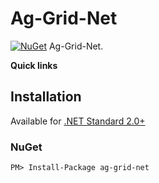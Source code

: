 [projectUri]: https://github.com/ag-grid-net/ag-grid-net
[projectGit]: https://github.com/ag-grid-net/ag-grid-net.git
[changeLog]: ./CHANGELOG.md

# Ag-Grid-Net
[![NuGet](https://img.shields.io/nuget/v/AtEase.svg)](https://www.nuget.org/packages/ag-grid-net)
	Ag-Grid-Net.

**Quick links**

## Installation
Available for [.NET Standard 2.0+](https://docs.microsoft.com/en-gb/dotnet/standard/net-standard)

### NuGet
```
PM> Install-Package ag-grid-net
```

